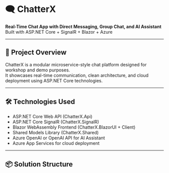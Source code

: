 # 🗨️ ChatterX

**Real-Time Chat App with Direct Messaging, Group Chat, and AI Assistant**  
Built with ASP.NET Core + SignalR + Blazor + Azure

---

## 🎯 Project Overview

ChatterX is a modular microservice-style chat platform designed for workshop and demo purposes.  
It showcases real-time communication, clean architecture, and cloud deployment using ASP.NET Core technologies.

---

## 🛠️ Technologies Used

- ASP.NET Core Web API (ChatterX.Api)
- ASP.NET Core SignalR (ChatterX.SignalR)
- Blazor WebAssembly Frontend (ChatterX.BlazorUI + Client)
- Shared Models Library (ChatterX.Shared)
- Azure OpenAI or OpenAI API for AI Assistant
- Azure App Services for cloud deployment

---

## 📦 Solution Structure

